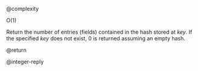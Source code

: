 @complexity

O(1)


Return the number of entries (fields) contained in the hash stored at _key_. If the specified _key_ does not exist, 0 is returned assuming an empty hash.

@return

@integer-reply

